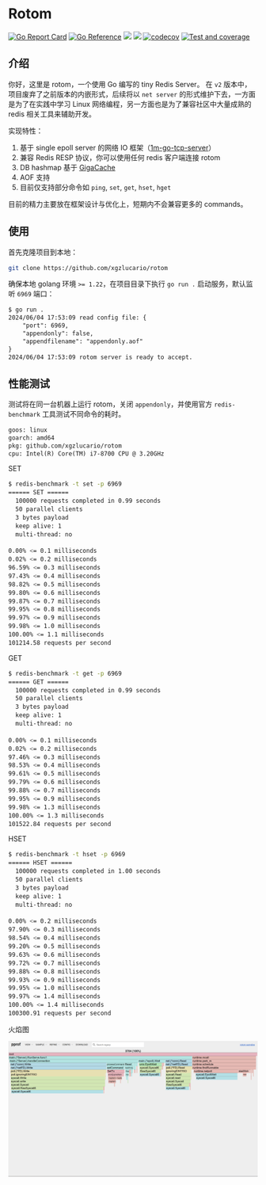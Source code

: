 # Rotom

[![Go Report Card](https://goreportcard.com/badge/github.com/xgzlucario/rotom)](https://goreportcard.com/report/github.com/xgzlucario/rotom) [![Go Reference](https://pkg.go.dev/badge/github.com/xgzlucario/rotom.svg)](https://pkg.go.dev/github.com/xgzlucario/rotom) ![](https://img.shields.io/badge/go-1.22-orange.svg) ![](https://img.shields.io/github/languages/code-size/xgzlucario/rotom.svg) [![codecov](https://codecov.io/gh/xgzlucario/rotom/graph/badge.svg?token=2V0HJ4KO3E)](https://codecov.io/gh/xgzlucario/rotom) [![Test and coverage](https://github.com/xgzlucario/rotom/actions/workflows/rotom.yml/badge.svg)](https://github.com/xgzlucario/rotom/actions/workflows/rotom.yml)

## 介绍

你好，这里是 rotom，一个使用 Go 编写的 tiny Redis Server。 在 `v2` 版本中，项目废弃了之前版本的内嵌形式，后续将以 `net server` 的形式维护下去，一方面是为了在实践中学习 Linux 网络编程，另一方面也是为了兼容社区中大量成熟的 redis 相关工具来辅助开发。

实现特性：

1. 基于 single epoll server 的网络 IO 框架（[1m-go-tcp-server](https://github.com/smallnest/1m-go-tcp-server)）
2. 兼容 Redis RESP 协议，你可以使用任何 redis 客户端连接 rotom
3. DB hashmap 基于 [GigaCache](https://github.com/xgzlucario/GigaCache)
4. AOF 支持
5. 目前仅支持部分命令如 `ping`, `set`, `get`, `hset`, `hget`

目前的精力主要放在框架设计与优化上，短期内不会兼容更多的 commands。

## 使用

首先克隆项目到本地：

```bash
git clone https://github.com/xgzlucario/rotom
```

确保本地 golang 环境 `>= 1.22`，在项目目录下执行 `go run .` 启动服务，默认监听 `6969` 端口：

```
$ go run .
2024/06/04 17:53:09 read config file: {
    "port": 6969,
    "appendonly": false,
    "appendfilename": "appendonly.aof"
}
2024/06/04 17:53:09 rotom server is ready to accept.
```

## 性能测试

测试将在同一台机器上运行 rotom，关闭 `appendonly`，并使用官方 `redis-benchmark` 工具测试不同命令的耗时。

```
goos: linux
goarch: amd64
pkg: github.com/xgzlucario/rotom
cpu: Intel(R) Core(TM) i7-8700 CPU @ 3.20GHz
```

SET

```bash
$ redis-benchmark -t set -p 6969
====== SET ======
  100000 requests completed in 0.99 seconds
  50 parallel clients
  3 bytes payload
  keep alive: 1
  multi-thread: no

0.00% <= 0.1 milliseconds
0.02% <= 0.2 milliseconds
96.59% <= 0.3 milliseconds
97.43% <= 0.4 milliseconds
98.82% <= 0.5 milliseconds
99.80% <= 0.6 milliseconds
99.87% <= 0.7 milliseconds
99.95% <= 0.8 milliseconds
99.97% <= 0.9 milliseconds
99.98% <= 1.0 milliseconds
100.00% <= 1.1 milliseconds
101214.58 requests per second
```

GET

```bash
$ redis-benchmark -t get -p 6969
====== GET ======
  100000 requests completed in 0.99 seconds
  50 parallel clients
  3 bytes payload
  keep alive: 1
  multi-thread: no

0.00% <= 0.1 milliseconds
0.02% <= 0.2 milliseconds
97.46% <= 0.3 milliseconds
98.53% <= 0.4 milliseconds
99.61% <= 0.5 milliseconds
99.79% <= 0.6 milliseconds
99.88% <= 0.7 milliseconds
99.95% <= 0.9 milliseconds
99.98% <= 1.3 milliseconds
100.00% <= 1.3 milliseconds
101522.84 requests per second
```

HSET

```bash
$ redis-benchmark -t hset -p 6969
====== HSET ======
  100000 requests completed in 1.00 seconds
  50 parallel clients
  3 bytes payload
  keep alive: 1
  multi-thread: no

0.00% <= 0.2 milliseconds
97.90% <= 0.3 milliseconds
98.54% <= 0.4 milliseconds
99.20% <= 0.5 milliseconds
99.63% <= 0.6 milliseconds
99.72% <= 0.7 milliseconds
99.88% <= 0.8 milliseconds
99.93% <= 0.9 milliseconds
99.95% <= 1.0 milliseconds
99.97% <= 1.4 milliseconds
100.00% <= 1.4 milliseconds
100300.91 requests per second
```

火焰图

![img](graph.jpg)
